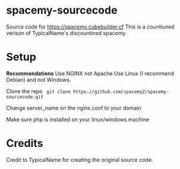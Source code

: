 # spacemy-sourcecode
Source code for https://spacemy.cubebuilder.cf
This is a countiuned verison  of TypicalName's discountined spacemy.
# Setup
**Recommendations**
Use NGINX not Apache
Use Linux (I recommend Debian) and not Windows.

Clone the repo 
``` git clone https://github.com/spacemy2/spacemy-sourcecode.git```

Change server_name on the nginx.conf to your domain

Make sure php is installed on your linux/windows machine


# Credits
Credit to TypicalName for creating the original source code.
